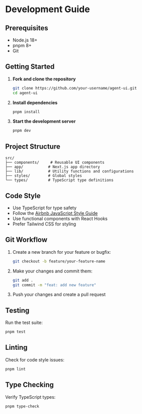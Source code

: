 # Development Guide

## Prerequisites

- Node.js 18+
- pnpm 8+
- Git

## Getting Started

1. **Fork and clone the repository**
   ```bash
   git clone https://github.com/your-username/agent-ui.git
   cd agent-ui
   ```

2. **Install dependencies**
   ```bash
   pnpm install
   ```

3. **Start the development server**
   ```bash
   pnpm dev
   ```

## Project Structure

```
src/
├── components/     # Reusable UI components
├── app/           # Next.js app directory
├── lib/           # Utility functions and configurations
├── styles/        # Global styles
└── types/         # TypeScript type definitions
```

## Code Style

- Use TypeScript for type safety
- Follow the [Airbnb JavaScript Style Guide](https://github.com/airbnb/javascript)
- Use functional components with React Hooks
- Prefer Tailwind CSS for styling

## Git Workflow

1. Create a new branch for your feature or bugfix:
   ```bash
   git checkout -b feature/your-feature-name
   ```

2. Make your changes and commit them:
   ```bash
   git add .
   git commit -m "feat: add new feature"
   ```

3. Push your changes and create a pull request

## Testing

Run the test suite:
```bash
pnpm test
```

## Linting

Check for code style issues:
```bash
pnpm lint
```

## Type Checking

Verify TypeScript types:
```bash
pnpm type-check
```
